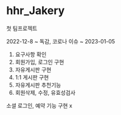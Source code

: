 # hhr_Jakery

첫 팀프로젝트

2022-12-8 ~ 독감, 코로나 이슈 ~ 2023-01-05

1. 요구사항 확인
2. 회원가입, 로그인 구현
3. 자유게시판 구현
4. 1:1 게시판 구현
5. 자유게시판 추천기능
6. 회원삭제, 수정, 유효성검사



소셜 로그인, 예약 기능 구현 x 

